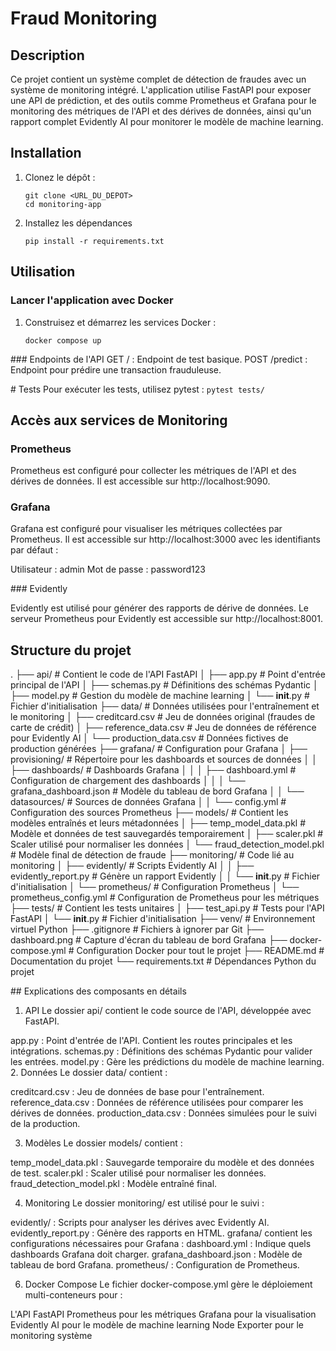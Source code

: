 # Fraud Monitoring

## Description

Ce projet contient un système complet de détection de fraudes avec un système de monitoring intégré. L'application utilise FastAPI pour exposer une API de prédiction, et des outils comme Prometheus et Grafana pour le monitoring des métriques de l'API et des dérives de données, ainsi qu'un rapport complet Evidently AI pour monitorer le modèle de machine learning.


## Installation

1. Clonez le dépôt :
   ```
   git clone <URL_DU_DEPOT>
   cd monitoring-app

   ```


2. Installez les dépendances
    ```
    pip install -r requirements.txt
    ```

## Utilisation

### Lancer l'application avec Docker

1. Construisez et démarrez les services Docker : 
    ```
    docker compose up
    ```

### Endpoints de l'API
GET / : Endpoint de test basique.
POST /predict : Endpoint pour prédire une transaction frauduleuse.

# Tests
Pour exécuter les tests, utilisez pytest :
    ```
    pytest tests/
    ```


## Accès aux services de Monitoring

### Prometheus

Prometheus est configuré pour collecter les métriques de l'API et des dérives de données. Il est accessible sur http://localhost:9090.

### Grafana

Grafana est configuré pour visualiser les métriques collectées par Prometheus. Il est accessible sur http://localhost:3000 avec les identifiants par défaut :

Utilisateur : admin
Mot de passe : password123

### Evidently 

Evidently est utilisé pour générer des rapports de dérive de données. Le serveur Prometheus pour Evidently est accessible sur http://localhost:8001.


## Structure du projet

.
├── api/                      # Contient le code de l'API FastAPI
│   ├── app.py                # Point d'entrée principal de l'API
│   ├── schemas.py            # Définitions des schémas Pydantic
│   ├── model.py              # Gestion du modèle de machine learning
│   └── __init__.py           # Fichier d'initialisation
├── data/                     # Données utilisées pour l'entraînement et le monitoring
│   ├── creditcard.csv        # Jeu de données original (fraudes de carte de crédit)
│   ├── reference_data.csv    # Jeu de données de référence pour Evidently AI
│   └── production_data.csv   # Données fictives de production générées
├── grafana/                  # Configuration pour Grafana
│   ├── provisioning/         # Répertoire pour les dashboards et sources de données
│   │   ├── dashboards/       # Dashboards Grafana
│   │   │   ├── dashboard.yml # Configuration de chargement des dashboards
│   │   │   └── grafana_dashboard.json # Modèle du tableau de bord Grafana
│   │   └── datasources/      # Sources de données Grafana
│   │       └── config.yml    # Configuration des sources Prometheus
├── models/                   # Contient les modèles entraînés et leurs métadonnées
│   ├── temp_model_data.pkl   # Modèle et données de test sauvegardés temporairement
│   ├── scaler.pkl            # Scaler utilisé pour normaliser les données
│   └── fraud_detection_model.pkl # Modèle final de détection de fraude
├── monitoring/               # Code lié au monitoring
│   ├── evidently/            # Scripts Evidently AI
│   │   ├── evidently_report.py # Génère un rapport Evidently
│   │   └── __init__.py       # Fichier d'initialisation
│   └── prometheus/           # Configuration Prometheus
│       └── prometheus_config.yml # Configuration de Prometheus pour les métriques
├── tests/                    # Contient les tests unitaires
│   ├── test_api.py           # Tests pour l'API FastAPI
│   └── __init__.py           # Fichier d'initialisation
├── venv/                     # Environnement virtuel Python
├── .gitignore                # Fichiers à ignorer par Git
├── dashboard.png             # Capture d'écran du tableau de bord Grafana
├── docker-compose.yml        # Configuration Docker pour tout le projet
├── README.md                 # Documentation du projet
└── requirements.txt          # Dépendances Python du projet


## Explications des composants en détails

1. API
Le dossier api/ contient le code source de l'API, développée avec FastAPI.

app.py : Point d'entrée de l'API. Contient les routes principales et les intégrations.
schemas.py : Définitions des schémas Pydantic pour valider les entrées.
model.py : Gère les prédictions du modèle de machine learning.
2. Données
Le dossier data/ contient :

creditcard.csv : Jeu de données de base pour l'entraînement.
reference_data.csv : Données de référence utilisées pour comparer les dérives de données.
production_data.csv : Données simulées pour le suivi de la production.

3. Modèles
Le dossier models/ contient :

temp_model_data.pkl : Sauvegarde temporaire du modèle et des données de test.
scaler.pkl : Scaler utilisé pour normaliser les données.
fraud_detection_model.pkl : Modèle entraîné final.

4. Monitoring
Le dossier monitoring/ est utilisé pour le suivi :

evidently/ : Scripts pour analyser les dérives avec Evidently AI.
evidently_report.py : Génère des rapports en HTML.
grafana/ contient les configurations nécessaires pour Grafana :
dashboard.yml : Indique quels dashboards Grafana doit charger.
grafana_dashboard.json : Modèle de tableau de bord Grafana.
prometheus/ : Configuration de Prometheus.

6. Docker Compose
Le fichier docker-compose.yml gère le déploiement multi-conteneurs pour :

L'API FastAPI
Prometheus pour les métriques
Grafana pour la visualisation
Evidently AI pour le modèle de machine learning
Node Exporter pour le monitoring système

